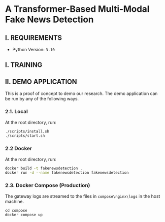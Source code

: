 # A Transformer-Based Multi-Modal Fake News Detection

## I. REQUIREMENTS

- Python Version: `3.10`

## I. TRAINING

## II. DEMO APPLICATION

This is a proof of concept to demo our research. The demo application can be run by any of the following ways.

### 2.1. Local

At the root directory, run:

```bash
./scripts/install.sh
./scripts/start.sh
```

### 2.2 Docker

At the root directory, run:

```bash
docker build -t fakenewsdetection .
docker run -d --name fakenewsdetection fakenewsdetection
```

### 2.3. Docker Compose (Production)

The gateway logs are streamed to the files in `compose\nginx\logs` in the host machine.

```
cd compose
docker compose up
```

